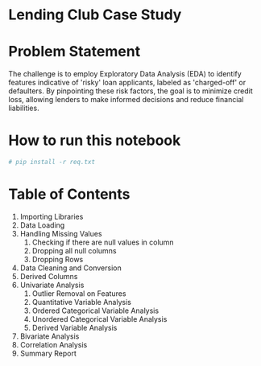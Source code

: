 # Lending Club Case Study

# Problem Statement

The challenge is to employ Exploratory Data Analysis (EDA) to identify features indicative of 'risky' loan applicants, labeled as 'charged-off' or defaulters. By pinpointing these risk factors, the goal is to minimize credit loss, allowing lenders to make informed decisions and reduce financial liabilities.

# How to run this notebook
```bash
# pip install -r req.txt 
```

# Table of Contents

1. Importing Libraries
2. Data Loading
3. Handling Missing Values
   1. Checking if there are null values in column
   2. Dropping all null columns
   3. Dropping Rows
4. Data Cleaning and Conversion
5. Derived Columns
6. Univariate Analysis
   1. Outlier Removal on Features
   2. Quantitative Variable Analysis
   3. Ordered Categorical Variable Analysis
   4. Unordered Categorical Variable Analysis
   5. Derived Variable Analysis
7. Bivariate Analysis
8. Correlation Analysis
9. Summary Report
